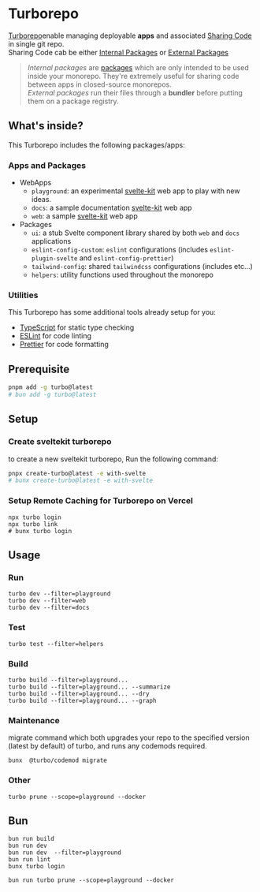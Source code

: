 # Turborepo

[Turborepo](https://turbo.build/repo/docs/handbook)enable managing deployable **apps** and associated [Sharing Code](https://turbo.build/repo/docs/handbook/sharing-code) in single git repo.  
Sharing Code cab be either [Internal Packages](https://turbo.build/repo/docs/handbook/sharing-code/internal-packages) or [External Packages](https://turbo.build/repo/docs/handbook/publishing-packages)

> _Internal packages_ are [packages](https://turbo.build/repo/docs/handbook/sharing-code) which are only intended to be used inside your monorepo. They're extremely useful for sharing code between apps in closed-source monorepos.  
> _External packages_ run their files through a **bundler** before putting them on a package registry.

## What's inside?

This Turborepo includes the following packages/apps:

### Apps and Packages

- WebApps
  - `playground`: an experimental [svelte-kit](https://kit.svelte.dev/) web app to play with new ideas.
  - `docs`: a sample documentation [svelte-kit](https://kit.svelte.dev/) web app
  - `web`: a sample [svelte-kit](https://kit.svelte.dev/) web app
- Packages
  - `ui`: a stub Svelte component library shared by both `web` and `docs` applications
  - `eslint-config-custom`: `eslint` configurations (includes `eslint-plugin-svelte` and `eslint-config-prettier`)
  - `tailwind-config`: shared `tailwindcss` configurations (includes etc...)
  - `helpers`: utility functions used throughout the monorepo

### Utilities

This Turborepo has some additional tools already setup for you:

- [TypeScript](https://www.typescriptlang.org/) for static type checking
- [ESLint](https://eslint.org/) for code linting
- [Prettier](https://prettier.io) for code formatting

## Prerequisite

```bash
pnpm add -g turbo@latest
# bun add -g turbo@latest
```

## Setup

### Create sveltekit turborepo

to create a new sveltekit turborepo, Run the following command:

```sh
pnpx create-turbo@latest -e with-svelte
# bunx create-turbo@latest -e with-svelte
```

### Setup Remote Caching for Turborepo on Vercel

```shell
npx turbo login
npx turbo link
# bunx turbo login
```

## Usage

### Run

```shell
turbo dev --filter=playground
turbo dev --filter=web
turbo dev --filter=docs
```

### Test

```shell
turbo test --filter=helpers
```

### Build

```shell
turbo build --filter=playground...
turbo build --filter=playground... --summarize
turbo build --filter=playground... --dry
turbo build --filter=playground... --graph
```

### Maintenance

migrate command which both upgrades your repo to the specified version (latest by default) of turbo, and runs any codemods required.
```shell
bunx  @turbo/codemod migrate
```

### Other

```shell
turbo prune --scope=playground --docker
```

## Bun

```shell
bun run build
bun run dev
bun run dev  --filter=playground
bun run lint
bunx turbo login

bun run turbo prune --scope=playground --docker
```
